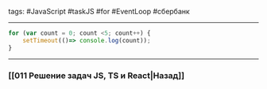 tags: #JavaScript #taskJS #for #EventLoop #сбербанк 
____

```js
for (var count = 0; count <5; count++) { 
	setTimeout(()=> console.log(count)); 
}
```

____
### [[011 Решение задач JS, TS и React|Назад]]
